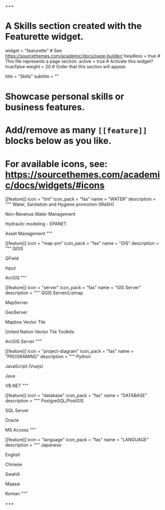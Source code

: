 +++
# A Skills section created with the Featurette widget.
widget = "featurette"  # See https://sourcethemes.com/academic/docs/page-builder/
headless = true  # This file represents a page section.
active = true  # Activate this widget? true/false
weight = 20  # Order that this section will appear.

title = "Skills"
subtitle = ""

# Showcase personal skills or business features.
# 
# Add/remove as many `[[feature]]` blocks below as you like.
# 
# For available icons, see: https://sourcethemes.com/academic/docs/widgets/#icons

[[feature]]
  icon = "tint"
  icon_pack = "fas"
  name = "WATER"
  description = """
  Water, Sanitation and Hygiene promotion (WaSH)

  Non-Revenue Water Management

  Hydraulic modeling - EPANET

  Asset Management
  """

[[feature]]
  icon = "map-pin"
  icon_pack = "fas"
  name = "GIS"
  description = """
  QGIS

  QField

  Input

  ArcGIS
  """

[[feature]]
  icon = "server"
  icon_pack = "fas"
  name = "GIS Server"
  description = """
  QGIS Server/Lizmap

  MapServer

  GeoServer

  Mapbox Vector Tile

  United Nation Vector Tile Toolkits

  ArcGIS Server
  """

[[feature]]
  icon = "project-diagram"
  icon_pack = "fas"
  name = "PROGRAMING"
  description = """
  Python

  JavaScript (Vuejs)
  
  Java
  
  VB.NET
  """ 
  
[[feature]]
  icon = "database"
  icon_pack = "fas"
  name = "DATABASE"
  description = """
  PostgreSQL/PostGIS

  SQL Server
  
  Oracle
  
  MS Access
  """ 

  [[feature]]
  icon = "language"
  icon_pack = "fas"
  name = "LANGUAGE"
  description = """
  Japanese

  English

  Chinese

  Swahili

  Maasai

  Korean
  """ 

+++
